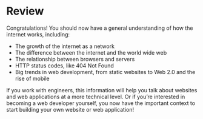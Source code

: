 # Review

Congratulations! You should now have a general understanding of how the internet works, including:

* The growth of the internet as a network
* The difference between the internet and the world wide web
* The relationship between browsers and servers
* HTTP status codes, like 404 Not Found
* Big trends in web development, from static websites to Web 2.0 and the rise of mobile

If you work with engineers, this information will help you talk about websites and web applications at a more technical level. Or if you’re interested in becoming a web developer yourself, you now have the important context to start building your own website or web application!
